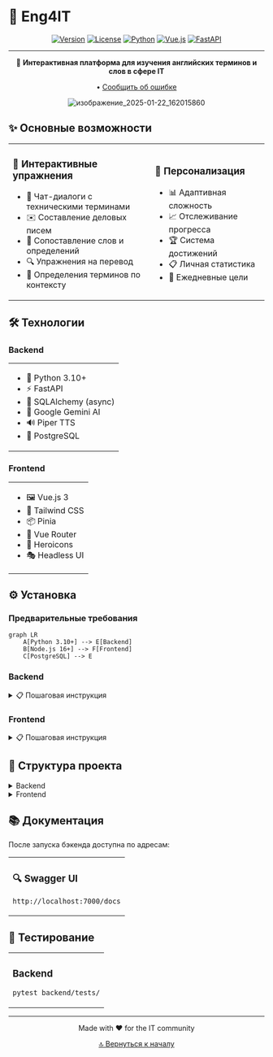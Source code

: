# 🌟 Eng4IT

<div align="center">

[![Version](https://img.shields.io/badge/version-1.0.0-blue.svg)](https://github.com/yourusername/eng4it) [![License](https://img.shields.io/badge/license-MIT-green.svg)](LICENSE) [![Python](https://img.shields.io/badge/python-3.10+-blue.svg)](https://www.python.org) [![Vue.js](https://img.shields.io/badge/vue.js-3.0+-green.svg)](https://vuejs.org) [![FastAPI](https://img.shields.io/badge/fastapi-latest-teal.svg)](https://fastapi.tiangolo.com)

---

🚀 **Интерактивная платформа для изучения английских терминов и слов в сфере IT**

• [Сообщить об ошибке](http://example.com/issues)

![изображение_2025-01-22_162015860](https://github.com/user-attachments/assets/9c1f4ece-a700-4042-bce7-7debe89b112b)

</div>



## ✨ Основные возможности

<table>
<tr>
<td>

### 🎯 Интерактивные упражнения

- 💬 Чат-диалоги с техническими терминами
- ✉️ Составление деловых писем
- 🔄 Сопоставление слов и определений
- 🔍 Упражнения на перевод
- 📝 Определения терминов по контексту

</td>
<td>

### 👤 Персонализация

- 📊 Адаптивная сложность
- 📈 Отслеживание прогресса
- 🏆 Система достижений
- 📋 Личная статистика
- 🎯 Ежедневные цели

</td>
</tr>
</table>

## 🛠️ Технологии

### Backend

<table>
<tr>
<td>

- 🐍 Python 3.10+
- ⚡ FastAPI
- 🎯 SQLAlchemy (async)
- 🤖 Google Gemini AI
- 🔊 Piper TTS
- 🐘 PostgreSQL

</td>
</tr>
</table>

### Frontend

<table>
<tr>
<td>

- 🖼️ Vue.js 3
- 🎨 Tailwind CSS
- 📦 Pinia
- 🔄 Vue Router
- 💎 Heroicons
- 🎭 Headless UI

</td>
</tr>
</table>

## ⚙️ Установка

### Предварительные требования

```mermaid
graph LR
    A[Python 3.10+] --> E[Backend]
    B[Node.js 16+] --> F[Frontend]
    C[PostgreSQL] --> E
```

### Backend

<details>
<summary>📋 Пошаговая инструкция</summary>

1. **Создание виртуального окружения**
```bash
python -m venv venv
source venv/bin/activate  # Linux/MacOS
.\venv\Scripts\activate   # Windows
```

2. **Установка зависимостей**
```bash
pip install -r requirements.txt
```

3. **Настройка переменных окружения**
```env
DB_USER=your_db_user
DB_PASSWORD=your_db_password
DB_HOST=localhost
DB_PORT=5432
DB_NAME=eng4it_db

GEMINI_API_KEY=your_gemini_api_key
GEMINI_MODEL_NAME=gemini-pro

SECRET_KEY=your_secret_key
```

4. **Миграции и запуск**
```bash
alembic upgrade head
uvicorn backend.main:app --reload
```
</details>

### Frontend

<details>
<summary>📋 Пошаговая инструкция</summary>

1. **Установка зависимостей**
```bash
cd frontend
npm install
```

2. **Настройка окружения**
```env
VITE_API_URL=http://localhost:7000/api/v1
```

3. **Запуск**
```bash
npm run dev
```
</details>

## 📁 Структура проекта

<details>
<summary>Backend</summary>

```
backend/
├── 🤖 ai/                # AI сервисы
├── 🌐 api/               # API endpoints
├── 🔧 core/              # Конфигурация
├── 💾 db/                # Модели БД
├── 🔄 services/          # Бизнес-логика
└── 🛠️ utils/             # Утилиты
```
</details>

<details>
<summary>Frontend</summary>

```
frontend/
├── src/
│   ├── 🎨 assets/        # Стили
│   ├── 🧩 components/    # Компоненты
│   ├── 🔄 router/        # Маршруты
│   ├── 📦 stores/        # Хранилища
│   └── 📱 views/         # Страницы
```
</details>

## 📚 Документация

После запуска бэкенда доступна по адресам:

<table>
<tr>
<td>

### 🔍 Swagger UI
`http://localhost:7000/docs`

</td>
</tr>
</table>

## 🧪 Тестирование

<table>
<tr>
<td>

### Backend
```bash
pytest backend/tests/
```

</td>

</tr>
</table>

---

<div align="center">

Made with ❤️ for the IT community

[🔝 Вернуться к началу](#-eng4it)

</div>
